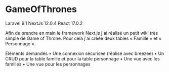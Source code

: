 # GameOfThrones
Laravel 9.1
NextJs 12.0.4
React 17.0.2

Afin de prendre en main le framework Next.js j'ai réalisé un petit wiki très simple de Game of Throne.
Pour cela j'ai créée deux tables « Famille » et « Personnage ».

Eléments demandés
• Une connexion sécurisée (réalisé avec breezee)
• Un CRUD pour la table famille et pour la table personnage 
• Une vue avec les familles
• Une vue pour les personnages
